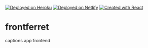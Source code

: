 [![Deployed on Heroku](https://img.shields.io/badge/Deployed%20on-Heroku-purple)](https://capcards.herokuapp.com)
[![Deployed on Netlify](https://img.shields.io/badge/Deployed%20on-Netlify-%23009387)](https://capcards.netlify.com)
[![Created with React](https://img.shields.io/badge/created%20with-REACT-brightgreen)](https://github.com/facebook/create-react-app)

# frontferret
captions app frontend
